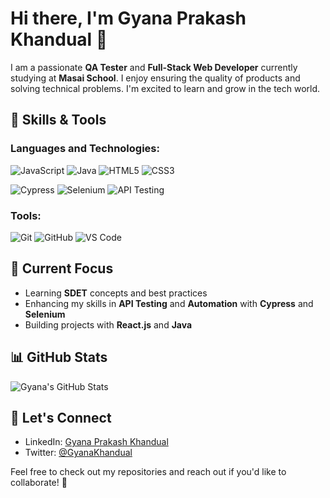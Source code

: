 # Hi there, I'm Gyana Prakash Khandual 👋

I am a passionate **QA Tester** and **Full-Stack Web Developer** currently studying at **Masai School**. I enjoy ensuring the quality of products and solving technical problems. I'm excited to learn and grow in the tech world.

## 🚀 Skills & Tools

### Languages and Technologies:
![JavaScript](https://img.shields.io/badge/JavaScript-F7DF1E?style=flat&logo=javascript&logoColor=black) 
![Java](https://img.shields.io/badge/Java-007396?style=flat&logo=java&logoColor=white)
![HTML5](https://img.shields.io/badge/HTML5-E34F26?style=flat&logo=html5&logoColor=white) 
![CSS3](https://img.shields.io/badge/CSS3-1572B6?style=flat&logo=css3&logoColor=white)
 

![Cypress](https://img.shields.io/badge/Cypress-17202C?style=flat&logo=cypress&logoColor=white)
![Selenium](https://img.shields.io/badge/Selenium-43B02A?style=flat&logo=selenium&logoColor=white)
![API Testing](https://img.shields.io/badge/API%20Testing-FFD700?style=flat&logo=swagger&logoColor=black)

### Tools:
![Git](https://img.shields.io/badge/Git-F1502F?style=flat&logo=git&logoColor=white) 
![GitHub](https://img.shields.io/badge/GitHub-181717?style=flat&logo=github&logoColor=white)
![VS Code](https://img.shields.io/badge/VS%20Code-007ACC?style=flat&logo=visualstudiocode&logoColor=white)

## 🌱 Current Focus
- Learning **SDET** concepts and best practices
- Enhancing my skills in **API Testing** and **Automation** with **Cypress** and **Selenium**
- Building projects with **React.js** and **Java**

## 📊 GitHub Stats

![Gyana's GitHub Stats](https://github-readme-stats.vercel.app/api?username=gyanaprakashk&show_icons=true&hide_title=true&hide=prs&count_private=true&hide_border=true&theme=radical)

## 📣 Let's Connect
- LinkedIn: [Gyana Prakash Khandual](https://www.linkedin.com/in/gyanaprakashkhandual/)
- Twitter: [@GyanaKhandual](https://twitter.com/GyanaKhandual)

Feel free to check out my repositories and reach out if you'd like to collaborate! 🔧
